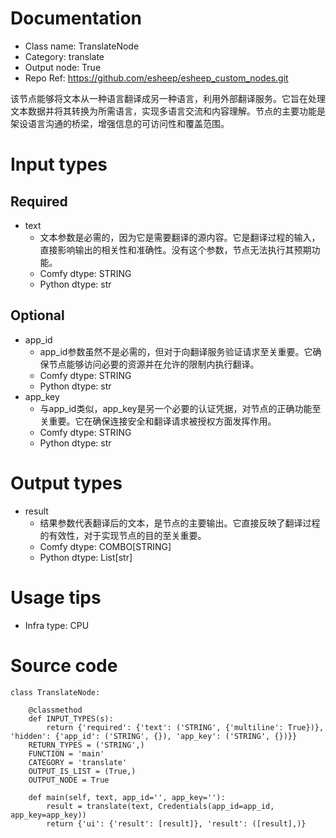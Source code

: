 # Documentation
- Class name: TranslateNode
- Category: translate
- Output node: True
- Repo Ref: https://github.com/esheep/esheep_custom_nodes.git

该节点能够将文本从一种语言翻译成另一种语言，利用外部翻译服务。它旨在处理文本数据并将其转换为所需语言，实现多语言交流和内容理解。节点的主要功能是架设语言沟通的桥梁，增强信息的可访问性和覆盖范围。

# Input types
## Required
- text
    - 文本参数是必需的，因为它是需要翻译的源内容。它是翻译过程的输入，直接影响输出的相关性和准确性。没有这个参数，节点无法执行其预期功能。
    - Comfy dtype: STRING
    - Python dtype: str
## Optional
- app_id
    - app_id参数虽然不是必需的，但对于向翻译服务验证请求至关重要。它确保节点能够访问必要的资源并在允许的限制内执行翻译。
    - Comfy dtype: STRING
    - Python dtype: str
- app_key
    - 与app_id类似，app_key是另一个必要的认证凭据，对节点的正确功能至关重要。它在确保连接安全和翻译请求被授权方面发挥作用。
    - Comfy dtype: STRING
    - Python dtype: str

# Output types
- result
    - 结果参数代表翻译后的文本，是节点的主要输出。它直接反映了翻译过程的有效性，对于实现节点的目的至关重要。
    - Comfy dtype: COMBO[STRING]
    - Python dtype: List[str]

# Usage tips
- Infra type: CPU

# Source code
```
class TranslateNode:

    @classmethod
    def INPUT_TYPES(s):
        return {'required': {'text': ('STRING', {'multiline': True})}, 'hidden': {'app_id': ('STRING', {}), 'app_key': ('STRING', {})}}
    RETURN_TYPES = ('STRING',)
    FUNCTION = 'main'
    CATEGORY = 'translate'
    OUTPUT_IS_LIST = (True,)
    OUTPUT_NODE = True

    def main(self, text, app_id='', app_key=''):
        result = translate(text, Credentials(app_id=app_id, app_key=app_key))
        return {'ui': {'result': [result]}, 'result': ([result],)}
```